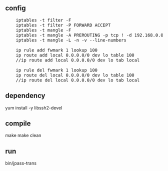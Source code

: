 ## config
<pre>
    iptables -t filter -F
    iptables -t filter -P FORWARD ACCEPT
    iptables -t mangle -F
    iptables -t mangle -A PREROUTING -p tcp ! -d 192.168.0.0/16 -j TPROXY --on-port 8117 --tproxy-mark 1
    iptables -t mangle -L -n -v --line-numbers

    ip rule add fwmark 1 lookup 100
    ip route add local 0.0.0.0/0 dev lo table 100
    //ip route add local 0.0.0.0/0 dev lo tab local

    ip rule del fwmark 1 lookup 100
    ip route del local 0.0.0.0/0 dev lo table 100
    //ip route del local 0.0.0.0/0 dev lo tab local
</pre>

## dependency
yum install -y libssh2-devel

## compile
make
make clean

## run
bin/jpass-trans
